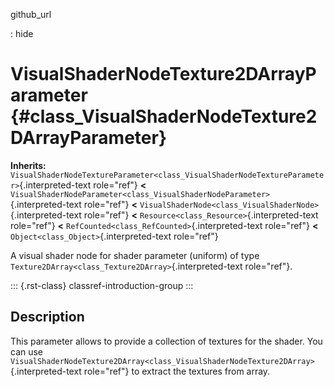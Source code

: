 github_url

:   hide

# VisualShaderNodeTexture2DArrayParameter {#class_VisualShaderNodeTexture2DArrayParameter}

**Inherits:**
`VisualShaderNodeTextureParameter<class_VisualShaderNodeTextureParameter>`{.interpreted-text
role="ref"} **\<**
`VisualShaderNodeParameter<class_VisualShaderNodeParameter>`{.interpreted-text
role="ref"} **\<**
`VisualShaderNode<class_VisualShaderNode>`{.interpreted-text role="ref"}
**\<** `Resource<class_Resource>`{.interpreted-text role="ref"} **\<**
`RefCounted<class_RefCounted>`{.interpreted-text role="ref"} **\<**
`Object<class_Object>`{.interpreted-text role="ref"}

A visual shader node for shader parameter (uniform) of type
`Texture2DArray<class_Texture2DArray>`{.interpreted-text role="ref"}.

::: {.rst-class}
classref-introduction-group
:::

## Description

This parameter allows to provide a collection of textures for the
shader. You can use
`VisualShaderNodeTexture2DArray<class_VisualShaderNodeTexture2DArray>`{.interpreted-text
role="ref"} to extract the textures from array.
